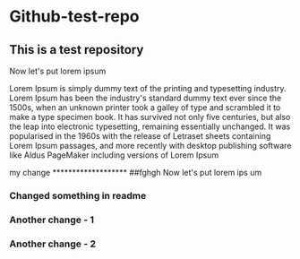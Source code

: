 # Github-test-repo

## This is a test repository

Now let's put lorem ipsum 

Lorem Ipsum is simply dummy text of the printing and typesetting industry. Lorem Ipsum has been the industry's standard dummy text ever since the 1500s, when an unknown printer took a galley of type and scrambled it to make a type specimen book. It has survived not only five centuries, but also the leap into electronic typesetting, remaining essentially unchanged. It was popularised in the 1960s with the release of Letraset sheets containing Lorem Ipsum passages, and more recently with desktop publishing software like Aldus PageMaker including versions of Lorem Ipsum

my change *******************
##fghgh
Now let's put lorem ips  um



### Changed something in readme

 
### Another change - 1

### Another change - 2
